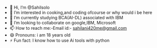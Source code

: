 - 👋 Hi, I’m @Sahilsolo
- 👀 I’m interested in cooking,and coding ofcourse or why would i be here
- 🌱 I’m currently studying BCA(AI-DL) associated with IBM
- 💞️ I’m looking to collaborate on google,IBM, Microsoft
- 📫 How to reach me:-Email id:- sahilani420me@gmail.com
- 😄 Pronouns: i am 18 years old
- ⚡ Fun fact: I know how to use Ai tools with python

<!---
Sahilsolo/Sahilsolo is a ✨ special ✨ repository because its `README.md` (this file) appears on your GitHub profile.
You can click the Preview link to take a look at your changes.
--->
